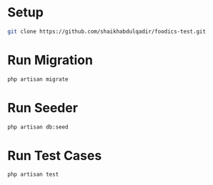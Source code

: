# Setup

```bash
git clone https://github.com/shaikhabdulqadir/foodics-test.git
```

# Run Migration
```bash
php artisan migrate
```

# Run Seeder
```bash
php artisan db:seed
```

# Run Test Cases
```bash
php artisan test
```